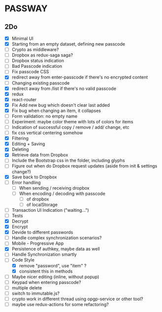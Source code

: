 PASSWAY
=======

2Do
---
- [X] Minimal UI
- [X] Starting from an empty dataset, defining new passcode
- [ ] Crypto as middleware?
- [ ] Dropbox as redux-saga saga?
- [ ] Dropbox status indication
- [ ] Bad Passcode indication
- [ ] Fix passcode CSS
- [X] redirect away from enter-passcode if there's no encrypted content
- [ ] Changing existing passcode
- [X] redirect away from /list if there's no valid passcode
- [X] redux
- [X] react-router
- [X] Fix Add new bug which doesn't clear last added
- [X] Fix bug when changing an item, it collapses
- [ ] Form validation: no empty name
- [ ] Experiment: maybe color theme with lots of colors for items
- [ ] Indication of successful copy / remove / add/ change, etc
- [ ] fix css vertical centering somehow
- [X] Filtering
- [X] Editing + Saving
- [X] Deleting
- [X] Retrieve data from Dropbox
- [ ] Include the Bootstrap css in the folder, including glyphs
- [ ] Figure out when do Dropbox request updates (aside from init & settings change?)
- [X] Save back to Dropbox
- [ ] Error handling
  - [ ] When sending / receiving dropbox
  - [ ] When encoding / decoding with passcode
    - [ ] of dropbox
    - [ ] of localStorage
- [ ] Transaction UI Indication ("waiting...")
- [ ] Tests
- [X] Decrypt
- [X] Encrypt
- [X] Devide to different passwords
- [ ] Handle complex synchronization scenarios?
- [ ] Mobile - Progressive App
- [X] Persistence of authkey, maybe data as well
- [ ] Handle Synchronization smartly
- [ ] Code Style
  - [X] remove "password", use "item" ?
  - [X] consistent this in methods
- [ ] Maybe nicer editing (inline, without popup)
- [ ] Keypad when entering passcode?
- [ ] multiple delete
- [ ] switch to immutable.js?
- [ ] crypto work in different thread using opgp-service or other tool?
- [ ] maybe use redux-actions for some refactoring?
